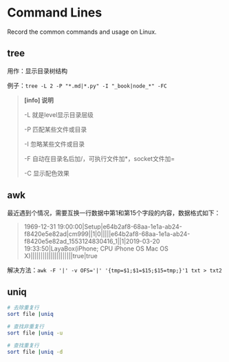 # Command Lines

Record the common commands and usage on Linux.

## tree

用作：显示目录树结构

例子：`tree -L 2 -P "*.md|*.py" -I "_book|node_*" -FC`

> **[info] 说明**
>
> -L 就是level显示目录层级
>
> -P 匹配某些文件或目录
>
> -I 忽略某些文件或目录
>
> -F 自动在目录名后加/，可执行文件加*，socket文件加=
>
> -C 显示配色效果

## awk

最近遇到个情况，需要互换一行数据中第1和第15个字段的内容，数据格式如下：

> 1969-12-31 19:00:00|Setup|e64b2af8-68aa-1e1a-ab24-f8420e5e82ad|cm999||1|0|||||e64b2af8-68aa-1e1a-ab24-f8420e5e82ad_1553124830416_1||1|2019-03-20 19:33:50|LayaBox(iPhone; CPU iPhone OS Mac OS X)|||||||||||||||||||||true|true

解决方法：`awk -F '|' -v OFS='|' '{tmp=$1;$1=$15;$15=tmp;}'1 txt > txt2`

## uniq

```bash
# 去除重复行
sort file |uniq

# 查找非重复行
sort file |uniq -u

# 查找重复行
sort file |uniq -d
```


